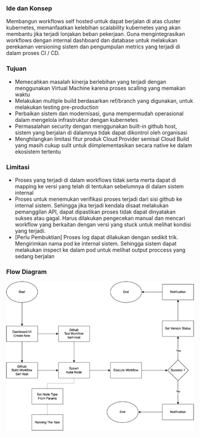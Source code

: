 ### Ide dan Konsep
Membangun workflows self hosted untuk dapat berjalan di atas cluster kubernetes, memanfaatkan kelebihan scalability kubernetes yang akan membantu jika terjadi lonjakan beban pekerjaan. Guna mengintegrasikan workflows dengan internal dashboard dan database untuk melakukan perekaman versioning sistem dan pengumpulan metrics yang terjadi di dalam proses CI / CD.


### Tujuan
- Memecahkan masalah kinerja berlebihan yang terjadi dengan menggunakan Virtual Machine karena proses scalling yang memakan waktu
- Melakukan multiple build berdasarkan ref/branch yang digunakan, untuk melakukan testing pre-production
- Perbaikan sistem dan modernisasi, guna mempermudah operasional dalam mengelola infrastruktur dengan kubernetes
- Permasalahan security dengan menggunakan built-in github host, sistem yang berjalan di dalamnya tidak dapat dikontrol oleh organisasi
- Menghilangkan limitasi fitur produk Cloud Provider semisal Cloud Build yang masih cukup sulit untuk diimplementasikan secara native ke dalam ekosistem tertentu

### Limitasi
- Proses yang terjadi di dalam workflows tidak serta merta dapat di mapping ke versi yang telah di tentukan sebelumnya di dalam sistem internal
- Proses untuk menemukan verifikasi proses terjadi dari sisi github ke internal sistem. Sehingga jika terjadi kendala disaat melakukan pemanggilan API, dapat dipastikan proses tidak dapat dinyatakan sukses atau gagal. Harus dilakukan pengecekan manual dan mencari workflow yang berkaitan dengan versi yang stuck untuk melihat kondisi yang terjadi.
- [Perlu Pembuktian] Proses log dapat dilakukan dengan sedikit trik. Mengirimkan nama pod ke internal sistem. Sehingga sistem dapat melakukan inspect ke dalam pod untuk melihat output proccess yang sedang berjalan

### Flow Diagram

![Full Control](docs/images/flow-diagram-v1.png)
